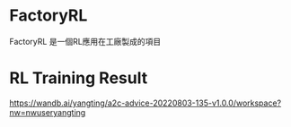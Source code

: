 # FactoryRL 
FactoryRL 是一個RL應用在工廠製成的項目


# RL Training Result
https://wandb.ai/yangting/a2c-advice-20220803-135-v1.0.0/workspace?nw=nwuseryangting